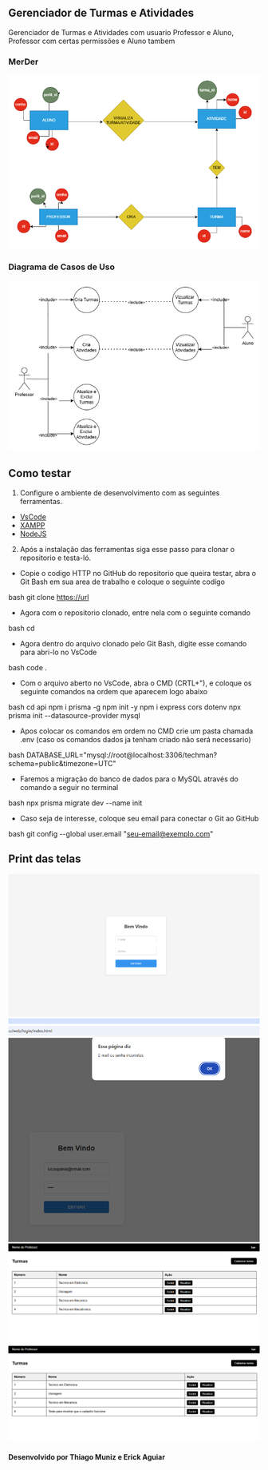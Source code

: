 ## Gerenciador de Turmas e Atividades
Gerenciador de Turmas e Atividades com usuario Professor e Aluno, Professor com certas permissões e Aluno tambem

### MerDer
![MerDer](./docs/draw.io.png)
### Diagrama de Casos de Uso
![DCU](./docs/draw2.io.png)

## Como testar 
1. Configure o ambiente de desenvolvimento com as seguintes ferramentas.

- [VsCode](https://code.visualstudio.com/)
- [XAMPP](https://www.apachefriends.org/pt_br/index.html)
- [NodeJS](https://nodejs.org/pt)

2. Após a instalação das ferramentas siga esse passo para clonar o repositorio e testa-ló.

- Copie o codigo HTTP no GitHub do repositorio que queira testar, abra o Git Bash em sua area de trabalho e coloque o seguinte codígo


bash
git clone <https://url>


- Agora com o repositorio clonado, entre nela com o seguinte comando


bash
cd <nomedoarquivo>


- Agora dentro do arquivo clonado pelo Git Bash, digite esse comando para abri-lo no VsCode


bash
code .


- Com o arquivo aberto no VsCode, abra o CMD (CRTL+"), e coloque os seguinte comandos na ordem que aparecem logo abaixo


bash
cd api
npm i prisma -g
npm init -y
npm i express cors dotenv 
npx prisma init --datasource-provider mysql


- Apos colocar os comandos em ordem no CMD crie um pasta chamada .env (caso os comandos dados ja tenham criado não será necessario)


bash
DATABASE_URL="mysql://root@localhost:3306/techman?schema=public&timezone=UTC"


- Faremos a migração do banco de dados para o MySQL através do comando a seguir no terminal


bash
npx prisma migrate dev --name init


- Caso seja de interesse, coloque seu email para conectar o Git ao GitHub


bash
git config --global user.email "seu-email@exemplo.com"


## Print das telas 
![Telas](./docs/assets/print1.png)
![Telas](./docs/assets/print2.png)
![Telas](./docs/assets/print3.png)
![Telas](./docs/assets/print4.png)

#### Desenvolvido por Thiago Muniz e Erick Aguiar
